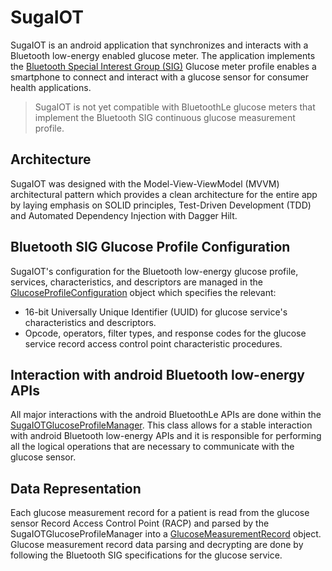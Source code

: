 # SugaIOT
SugaIOT is an android application that synchronizes and interacts with a Bluetooth low-energy enabled glucose meter. The application implements the 
[Bluetooth Special Interest Group (SIG)](https://www.bluetooth.com/) Glucose meter profile enables a smartphone to connect and interact with a glucose sensor for consumer health applications. 
> SugaIOT is not yet compatible with BluetoothLe glucose meters that implement the Bluetooth SIG continuous glucose measurement profile.

## Architecture 
SugaIOT was designed with the Model-View-ViewModel (MVVM) architectural pattern which provides a clean architecture for the entire app by laying emphasis on SOLID principles, 
Test-Driven Development (TDD) and Automated Dependency Injection with Dagger Hilt. 

## Bluetooth SIG Glucose Profile Configuration 
SugaIOT's configuration for the Bluetooth low-energy glucose profile, services, characteristics, and descriptors are managed in the [GlucoseProfileConfiguration](https://github.com/Pekwerike/SugaIOT/blob/master/app/src/main/java/com/example/sugaiot/glucoseprofilemanager/GlucoseProfileConfiguration.kt) object which specifies the relevant:
- 16-bit Universally Unique Identifier (UUID) for glucose service's characteristics and descriptors.
- Opcode, operators, filter types, and response codes for the glucose service record access control point characteristic procedures. 

## Interaction with android Bluetooth low-energy APIs 
All major interactions with the android BluetoothLe APIs are done within the [SugaIOTGlucoseProfileManager](https://github.com/Pekwerike/SugaIOT/blob/master/app/src/main/java/com/example/sugaiot/glucoseprofilemanager/SugaIOTGlucoseProfileManager.kt). This class allows for a stable interaction with android Bluetooth low-energy APIs and it is responsible for performing all the logical operations that are necessary to communicate with the glucose sensor.

## Data Representation
Each glucose measurement record for a patient is read from the glucose sensor Record Access Control Point (RACP) and parsed by the SugaIOTGlucoseProfileManager into a [GlucoseMeasurementRecord](https://github.com/Pekwerike/SugaIOT/blob/master/app/src/main/java/com/example/sugaiot/model/GlucoseMeasurementRecord.kt) object. Glucose measurement record data parsing and decrypting are done by following the Bluetooth SIG specifications for the glucose service.



